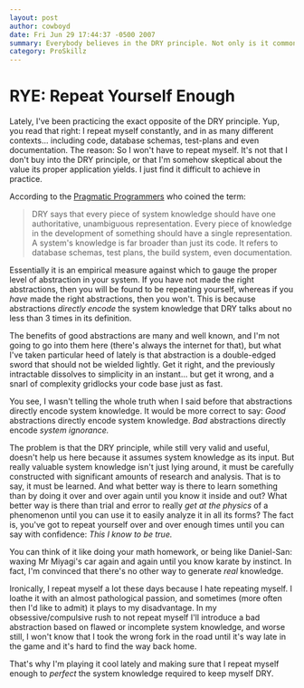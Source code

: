 ```yaml
---
layout: post
author: cowboyd
date: Fri Jun 29 17:44:37 -0500 2007
summary: Everybody believes in the DRY principle. Not only is it common sense, but projects like ruby on rails have achieved real success adopting it as a core value. In practice however, applying it with too much zeal can actually be harmful. That's why in my experience, the best way to uphold the DRY principle is to violate it mindfully.
category: ProSkillz
---
```


# RYE: Repeat Yourself Enough

Lately, I've been practicing the exact opposite of the DRY principle. Yup, you read that right:  I repeat myself constantly, and in as many different contexts... including code, database schemas, test-plans and even documentation. The reason: So I won't have to repeat myself. It's not that I don't buy into the DRY principle, or that I'm somehow skeptical about the value its proper application yields. I just find it difficult to achieve in practice.

According to the <a href="pragmaticprogrammer.com">Pragmatic Programmers</a> who coined the term:

>DRY says that every piece of system knowledge should have one authoritative, unambiguous representation. Every piece of knowledge in the development of something should have a single representation. A system's knowledge is far broader than just its code. It refers to database schemas, test plans, the build system, even documentation.

Essentially it is an empirical measure against which to gauge the proper level of abstraction in your system. If you have not made the right abstractions, then you will be found to be repeating yourself, whereas if you *have* made the right abstractions, then you won't. This is because abstractions *directly encode* the system  knowledge that DRY talks about no less than 3 times in its definition.

The benefits of good abstractions are many and well known, and I'm not going to go into them here (there's always the internet for that), but what I've taken particular heed of lately is that abstraction is a double-edged sword that should not be wielded lightly. Get it right, and the previously intractable dissolves to simplicity in an instant... but get it wrong, and a snarl of complexity gridlocks your code base just as fast.

You see, I wasn't telling the whole truth when I said before that abstractions directly encode system knowledge. It would be more correct to say: *Good* abstractions directly encode system knowledge. *Bad* abstractions directly encode *system ignorance.*

The problem is that the DRY principle, while still very valid and useful, doesn't help us here because  it assumes system knowledge as its input. But really valuable system knowledge isn't just lying around, it must be carefully constructed with significant amounts of research and analysis. That is to say, it must be learned. And what better way is there to learn something than by doing it over and over again until you know it inside and out? What better way is there than trial and error to really *get at the physics* of a phenomenon until you can use it to easily analyze it in all its forms? The fact is, you've got to repeat yourself over and over enough times until you can say with confidence: *This I know to be true.*

You can think of it like doing your math homework, or being like Daniel-San: waxing Mr Miyagi's car again and again until you know karate by instinct. In fact, I'm convinced that there's no other way to generate *real* knowledge.

Ironically, I repeat myself a lot these days because I hate repeating myself. I loathe it with an almost pathological passion, and sometimes (more often then I'd like to admit) it plays to my disadvantage. In my obsessive/compulsive rush to not repeat myself I'll introduce a bad abstraction based on flawed or incomplete system knowledge, and worse still, I won't know that I took the wrong fork in the road until it's way late in the game and it's hard to find the way back home.

That's why I'm playing it cool lately and making sure that I repeat myself enough to *perfect* the system knowledge required to keep myself DRY.
